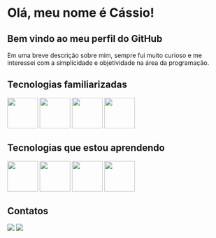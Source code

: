 

# Olá, meu nome é Cássio!

## Bem vindo ao meu perfil do GitHub

Em uma breve descrição sobre mim, sempre fui muito curioso e me interessei com a simplicidade e objetividade na área da programação. 

## Tecnologias familiarizadas


<img src="https://cdn.jsdelivr.net/gh/devicons/devicon/icons/git/git-plain-wordmark.svg" width="70" height="70"/> <img src="https://cdn.jsdelivr.net/gh/devicons/devicon/icons/github/github-original-wordmark.svg" width="70" height="70" /> <img src="https://cdn.jsdelivr.net/gh/devicons/devicon/icons/html5/html5-original-wordmark.svg" width="70" height="70" /> <img src="https://cdn.jsdelivr.net/gh/devicons/devicon/icons/css3/css3-original-wordmark.svg" width="70" height="70" /> 

## Tecnologias que estou aprendendo


<img src="https://cdn.jsdelivr.net/gh/devicons/devicon/icons/javascript/javascript-original.svg" width="70" height="70" /> <img src="https://cdn.jsdelivr.net/gh/devicons/devicon/icons/java/java-plain-wordmark.svg" width="70" height="70" /> <img src="https://cdn.jsdelivr.net/gh/devicons/devicon/icons/linux/linux-original.svg" width="70" height="70" /> <img src="https://cdn.jsdelivr.net/gh/devicons/devicon/icons/mysql/mysql-original-wordmark.svg" width="70" height="70" />



## Contatos
            
<div>

<a href="https://instagram.com/cassio1039" target="_blank"><img src="https://img.shields.io/badge/-Instagram-%23E4405F?style=for-the-badge&logo=instagram&logoColor=white" target="_blank" rel="external"></a>
<a href="https://www.linkedin.com/in/cássio-missias-46841b134" target="_blank"><img src="https://img.shields.io/badge/-LinkedIn-%230077B5?style=for-the-badge&logo=linkedin&logoColor=white" target="_blank"></a>   
</div>  


          
          
          
          
          
          

  

